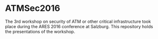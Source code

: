 # ATMSec2016
The 3rd workshop on security of ATM or other critical infrastructure took place during the ARES 2016 conference at Salzburg. This repository holds the presentations of the workshop.
